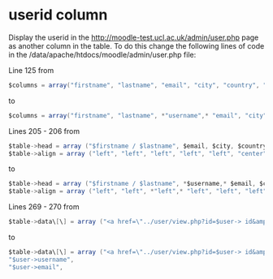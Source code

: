 # userid column

Display the userid in the <http://moodle-test.ucl.ac.uk/admin/user.php> page as another column in the table. To do this change the following lines of code in the /data/apache/htdocs/moodle/admin/user.php file:

Line 125 from

``` java
$columns = array("firstname", "lastname", "email", "city", "country", "lastaccess");
```

to

``` java
$columns = array("firstname", "lastname", *"username",* "email", "city", "country", "lastaccess");
```

Lines 205 - 206 from

``` java
$table->head = array ("$firstname / $lastname", $email, $city, $country, $lastaccess, "", "", "");
$table->align = array ("left", "left", "left", "left", "left", "center", "center", "center");
```

to

``` java
$table->head = array ("$firstname / $lastname", *$username,* $email, $city, $country, $lastaccess, "", "", "");
$table->align = array ("left", "left", *"left",* "left", "left", "left", "center", "center", "center");
```

Lines 269 - 270 from

``` java
$table->data\[\] = array ("<a href=\"../user/view.php?id=$user-> id&amp;course=$site->id\">$fullname</a>","$user->email",
```

to

``` java
$table->data\[\] = array ("<a href=\"../user/view.php?id=$user-> id&amp;course=$site->id\">$fullname</a>",
"$user->username",
"$user->email",
```
